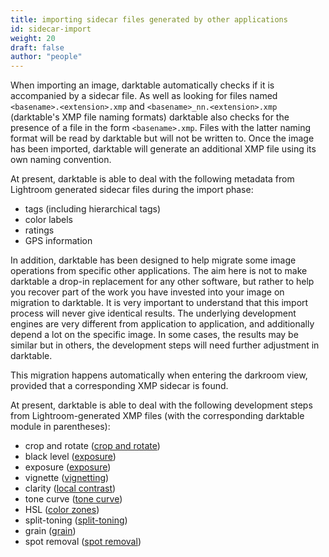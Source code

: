 ```yaml
---
title: importing sidecar files generated by other applications
id: sidecar-import
weight: 20
draft: false
author: "people"
---
```


 When importing an image, darktable automatically checks if it is accompanied by a sidecar file. As well as looking for files named `<basename>.<extension>.xmp` and `<basename>_nn.<extension>.xmp` (darktable's XMP file naming formats) darktable also checks for the presence of a file in the form `<basename>.xmp`. Files with the latter naming format will be read by darktable but will not be written to. Once the image has been imported, darktable will generate an additional XMP file using its own naming convention.

At present, darktable is able to deal with the following metadata from Lightroom generated sidecar files during the import phase:

- tags (including hierarchical tags)
- color labels
- ratings
- GPS information

In addition, darktable has been designed to help migrate some image operations from specific other applications. The aim here is not to make darktable a drop-in replacement for any other software, but rather to help you recover part of the work you have invested into your image on migration to darktable. It is very important to understand that this import process will never give identical results. The underlying development engines are very different from application to application, and additionally depend a lot on the specific image. In some cases, the results may be similar but in others, the development steps will need further adjustment in darktable.

This migration happens automatically when entering the darkroom view, provided that a corresponding XMP sidecar is found.

At present, darktable is able to deal with the following development steps from Lightroom-generated XMP files (with the corresponding darktable module in parentheses):

- crop and rotate ([crop and rotate](../../module-reference/processing-modules/crop-rotate.md))
- black level ([exposure](../../module-reference/processing-modules/exposure.md))
- exposure ([exposure](../../module-reference/processing-modules/exposure.md))
- vignette ([vignetting](../../module-reference/processing-modules/vignetting.md))
- clarity ([local contrast](../../module-reference/processing-modules/local-contrast.md))
- tone curve ([tone curve](../../module-reference/processing-modules/tone-curve.md))
- HSL ([color zones](../../module-reference/processing-modules/color-zones.md))
- split-toning ([split-toning](../../module-reference/processing-modules/split-toning.md))
- grain ([grain](../../module-reference/processing-modules/grain.md))
- spot removal ([spot removal](../../module-reference/processing-modules/spot-removal.md))
